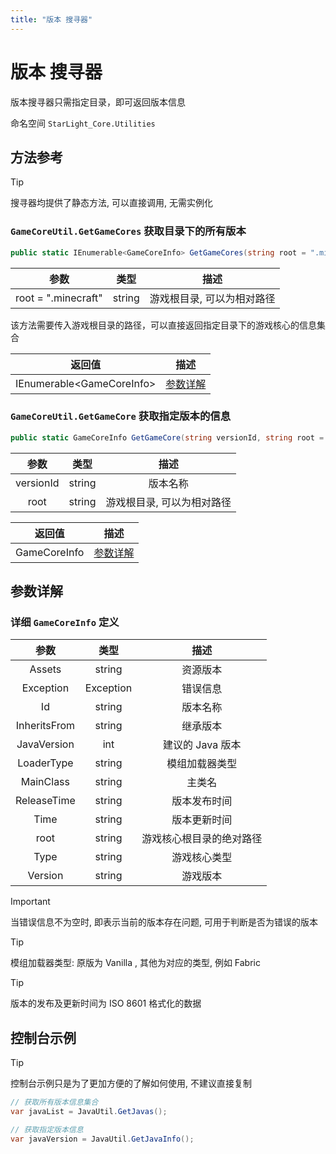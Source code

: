 ```yaml
---
title: "版本 搜寻器"
---
```


# 版本 搜寻器

版本搜寻器只需指定目录，即可返回版本信息

命名空间 `StarLight_Core.Utilities`

## 方法参考

> [!TIP]
> 搜寻器均提供了静态方法, 可以直接调用, 无需实例化

### `GameCoreUtil.GetGameCores` 获取目录下的所有版本

```csharp
public static IEnumerable<GameCoreInfo> GetGameCores(string root = ".minecraft")
```

| 参数                  | 类型     | 描述             |
|---------------------|--------|----------------|
| root = ".minecraft" | string | 游戏根目录, 可以为相对路径 |

该方法需要传入游戏根目录的路径，可以直接返回指定目录下的游戏核心的信息集合

| 返回值                         | 描述                                               |
|-----------------------------|--------------------------------------------------|
| IEnumerable\<GameCoreInfo\> | [参数详解](/Fetcher/Version.html#详细-gamecoreinfo-定义) |

### `GameCoreUtil.GetGameCore` 获取指定版本的信息

```csharp
public static GameCoreInfo GetGameCore(string versionId, string root = ".minecraft")
```

|    参数     |   类型   |       描述       |
|:---------:|:------:|:--------------:|
| versionId | string |      版本名称      |
|   root    | string | 游戏根目录, 可以为相对路径 | 

| 返回值          | 描述                                               |
|--------------|--------------------------------------------------|
| GameCoreInfo | [参数详解](/Fetcher/Version.html#详细-gamecoreinfo-定义) |

## 参数详解

### 详细 `GameCoreInfo` 定义

|      参数      |    类型     |      描述      |
|:------------:|:---------:|:------------:|
|    Assets    |  string   |     资源版本     |
|  Exception   | Exception |     错误信息     |
|      Id      |  string   |     版本名称     |
| InheritsFrom |  string   |     继承版本     |
| JavaVersion  |    int    | 建议的 Java 版本  |
|  LoaderType  |  string   |   模组加载器类型    |
|  MainClass   |  string   |     主类名      |
| ReleaseTime  |  string   |    版本发布时间    |
|     Time     |  string   |    版本更新时间    |
|     root     |  string   | 游戏核心根目录的绝对路径 |
|     Type     |  string   |    游戏核心类型    |
|   Version    |  string   |     游戏版本     |

> [!IMPORTANT]
> 当错误信息不为空时, 即表示当前的版本存在问题, 可用于判断是否为错误的版本

> [!TIP]
> 模组加载器类型: 原版为 Vanilla , 其他为对应的类型, 例如 Fabric

> [!TIP]
> 版本的发布及更新时间为 ISO 8601 格式化的数据

## 控制台示例

> [!TIP]
> 控制台示例只是为了更加方便的了解如何使用, 不建议直接复制

```csharp
// 获取所有版本信息集合
var javaList = JavaUtil.GetJavas();

// 获取指定版本信息
var javaVersion = JavaUtil.GetJavaInfo();
```
